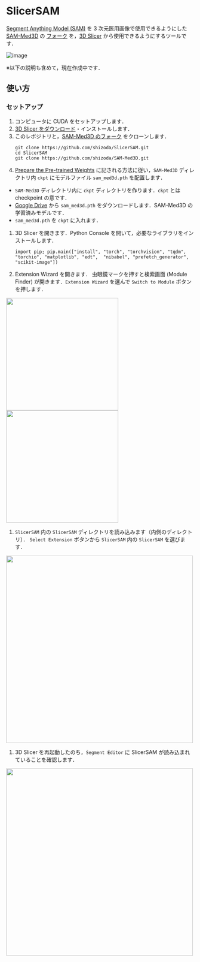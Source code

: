 # SlicerSAM

[Segment Anything Model (SAM)](https://segment-anything.com/) を 3 次元医用画像で使用できるようにした [SAM-Med3D](https://github.com/uni-medical/SAM-Med3D) の [フォーク](https://github.com/shizoda/SAM-Med3D) を，[3D Slicer](https://www.slicer.org/) から使用できるようにするツールです．

![image](https://github.com/shizoda/SlicerSAM/assets/34496702/f5e6164b-72ae-4034-bd49-5c4aba0137e9)


※以下の説明も含めて，現在作成中です．

## 使い方

### セットアップ

1. コンピュータに CUDA をセットアップします．
1. [3D Slicer をダウンロード](https://download.slicer.org/)・インストールします．
1. このレポジトリと，[SAM-Med3D のフォーク](https://github.com/shizoda/SAM-Med3D/) をクローンします．
   ```
   git clone https://github.com/shizoda/SlicerSAM.git
   cd SlicerSAM
   git clone https://github.com/shizoda/SAM-Med3D.git
   ```
1. [Prepare the Pre-trained Weights](https://github.com/shizoda/SAM-Med3D/#0-recommend-prepare-the-pre-trained-weights) に記される方法に従い，`SAM-Med3D` ディレクトリ内 `ckpt` にモデルファイル `sam_med3d.pth` を配置します．
- `SAM-Med3D` ディレクトリ内に `ckpt` ディレクトリを作ります．`ckpt` とは checkpoint の意です．
- [Google Drive](https://drive.google.com/file/d/1PFeUjlFMAppllS9x1kAWyCYUJM9re2Ub/view?usp=drive_link) から `sam_med3d.pth` をダウンロードします．SAM-Med3D の学習済みモデルです．
- `sam_med3d.pth` を `ckpt` に入れます．
1. 3D Slicer を開きます．Python Console を開いて，必要なライブラリをインストールします．
   ```
   import pip; pip.main(["install", "torch", "torchvision", "tqdm", "torchio", "matplotlib", "edt",  "nibabel", "prefetch_generator", "scikit-image"])
   ```
1. Extension Wizard を開きます．
虫眼鏡マークを押すと検索画面 (Module Finder) が開きます．`Extension Wizard` を選んで `Switch to Module` ボタンを押します．

<img src="https://github.com/shizoda/SlicerSAM/assets/34496702/1665f25f-6485-4575-be73-3596a4a1000e" width="300">

<img src="https://github.com/shizoda/SlicerSAM/assets/34496702/a537cff7-0411-4fd7-ae77-4847056811af" width="300">

1. `SlicerSAM` 内の `SlicerSAM` ディレクトリを読み込みます（内側のディレクトリ）．
`Select Extension` ボタンから `SlicerSAM` 内の `SlicerSAM` を選びます． 
<img src="https://github.com/shizoda/SlicerSAM/assets/34496702/3b276582-040b-4022-a2db-82956f8c73d7" width="500">

1. 3D Slicer を再起動したのち，`Segment Editor` に SlicerSAM が読み込まれていることを確認します．
<img src="https://github.com/shizoda/SlicerSAM/assets/34496702/ccc2e4c3-9a5d-4443-a7cd-1fd5438c2f49" width="500">
